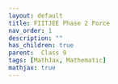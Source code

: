 ```yaml
---
layout: default
title: FIITJEE Phase 2 Force
nav_order: 1
description: ""
has_children: true
parent:  Class 9 
tags: [MathJax, Mathematic]
mathjax: true
---
```

<script
  type="text/javascript" id="MathJax-script" async
  src="https://cdn.jsdelivr.net/npm/mathjax@3/es5/tex-svg.js">
</script>
